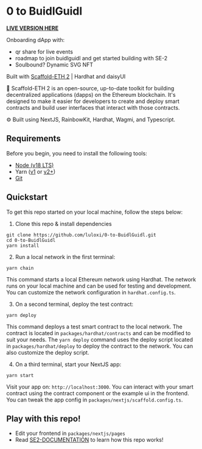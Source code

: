 # 0 to BuidlGuidl

[**LIVE VERSION HERE**](https://0-to-buidlguidl.vercel.app/)

Onboarding dApp with:

- qr share for live events
- roadmap to join buidlguidl and get started building with SE-2
- Soulbound? Dynamic SVG NFT

Built with [Scaffold-ETH 2](https://scaffoldeth.io/) | Hardhat and daisyUI

🧪 Scaffold-ETH 2 is an open-source, up-to-date toolkit for building decentralized applications (dapps) on the Ethereum blockchain. It's designed to make it easier for developers to create and deploy smart contracts and build user interfaces that interact with those contracts.

⚙️ Built using NextJS, RainbowKit, Hardhat, Wagmi, and Typescript.

## Requirements

Before you begin, you need to install the following tools:

- [Node (v18 LTS)](https://nodejs.org/en/download/)
- Yarn ([v1](https://classic.yarnpkg.com/en/docs/install/) or [v2+](https://yarnpkg.com/getting-started/install))
- [Git](https://git-scm.com/downloads)

## Quickstart

To get this repo started on your local machine, follow the steps below:

1. Clone this repo & install dependencies

```
git clone https://github.com/luloxi/0-to-BuidlGuidl.git
cd 0-to-BuidlGuidl
yarn install
```

2. Run a local network in the first terminal:

```
yarn chain
```

This command starts a local Ethereum network using Hardhat. The network runs on your local machine and can be used for testing and development. You can customize the network configuration in `hardhat.config.ts`.

3. On a second terminal, deploy the test contract:

```
yarn deploy
```

This command deploys a test smart contract to the local network. The contract is located in `packages/hardhat/contracts` and can be modified to suit your needs. The `yarn deploy` command uses the deploy script located in `packages/hardhat/deploy` to deploy the contract to the network. You can also customize the deploy script.

4. On a third terminal, start your NextJS app:

```
yarn start
```

Visit your app on: `http://localhost:3000`. You can interact with your smart contract using the contract component or the example ui in the frontend. You can tweak the app config in `packages/nextjs/scaffold.config.ts`.

## Play with this repo!

<!-- Run smart contract test with `yarn hardhat:test` -->
<!-- - Edit your smart contract `NFTContract.sol` in `packages/hardhat/contracts` -->
<!-- - Edit your deployment scripts in `packages/hardhat/deploy` -->

- Edit your frontend in `packages/nextjs/pages`
- Read [SE2-DOCUMENTATION](./SE2-DOCUMENTATION.md) to learn how this repo works!
